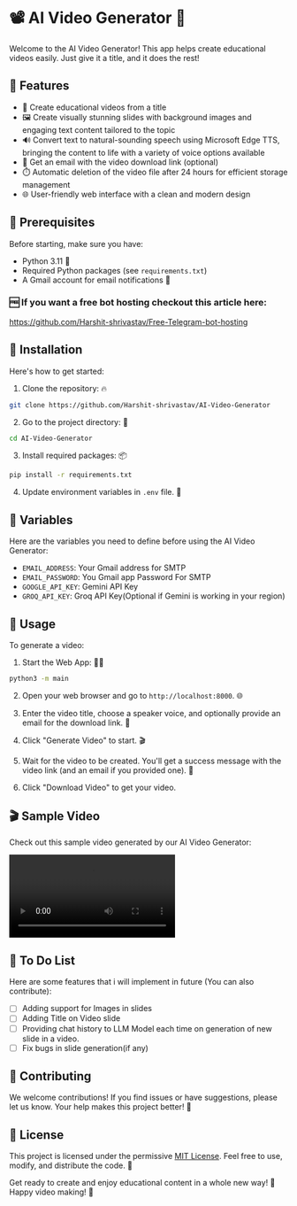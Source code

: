 # 📽️ AI Video Generator 🤖

Welcome to the AI Video Generator! This app helps create educational videos easily. Just give it a title, and it does the rest!

## 🚀 Features

- 🎥 Create educational videos from a title
- 🖼️ Create visually stunning slides with background images and engaging text content tailored to the topic
- 🔊 Convert text to natural-sounding speech using Microsoft Edge TTS, bringing the content to life with a variety of voice options available
- 📧 Get an email with the video download link (optional)
- ⏱️ Automatic deletion of the video file after 24 hours for efficient storage management
- 🌐 User-friendly web interface with a clean and modern design

## 🔧 Prerequisites

Before starting, make sure you have:

- Python 3.11 🐍
- Required Python packages (see `requirements.txt`)
- A Gmail account for email notifications 📨

### 🆓 If you want a free bot hosting checkout this article here:
https://github.com/Harshit-shrivastav/Free-Telegram-bot-hosting

## 🚀 Installation

Here's how to get started:

1. Clone the repository: 🔥

```bash
git clone https://github.com/Harshit-shrivastav/AI-Video-Generator
```

2. Go to the project directory: 📂

```bash
cd AI-Video-Generator
```

3. Install required packages: 📦

```bash
pip install -r requirements.txt
```

4. Update environment variables in `.env` file. 📧

## 🔧 Variables

Here are the variables you need to define before using the AI Video Generator:

- `EMAIL_ADDRESS`: Your Gmail address for SMTP
- `EMAIL_PASSWORD`: You Gmail app Password For SMTP
- `GOOGLE_API_KEY`: Gemini API Key
- `GROQ_API_KEY`: Groq API Key(Optional if Gemini is working in your region)

## 🚀 Usage

To generate a video:

1. Start the Web App: 🏃‍♂️

```bash
python3 -m main
```

2. Open your web browser and go to `http://localhost:8000`. 🌐

3. Enter the video title, choose a speaker voice, and optionally provide an email for the download link. 📝

4. Click "Generate Video" to start. 🎬

5. Wait for the video to be created. You'll get a success message with the video link (and an email if you provided one). 📨

6. Click "Download Video" to get your video.

## 🎬 Sample Video

Check out this sample video generated by our AI Video Generator:

![Sample Video](assets/samples/Sample_Video.mp4)

## 📝 To Do List

Here are some features that i will implement in future (You can also contribute):

- [ ] Adding support for Images in slides
- [ ] Adding Title on Video slide
- [ ] Providing chat history to LLM Model each time on generation of new slide in a video.
- [ ] Fix bugs in slide generation(if any)

## 🤝 Contributing

We welcome contributions! If you find issues or have suggestions, please let us know. Your help makes this project better! 💪

## 📄 License

This project is licensed under the permissive [MIT License](LICENSE). Feel free to use, modify, and distribute the code. 🔑

Get ready to create and enjoy educational content in a whole new way! 🌟 Happy video making! 🎉
